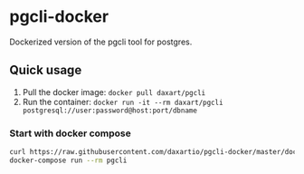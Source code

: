 # pgcli-docker

Dockerized version of the pgcli tool for postgres.

## Quick usage

1. Pull the docker image: `docker pull daxart/pgcli`
2. Run the container: `docker run -it --rm daxart/pgcli postgresql://user:password@host:port/dbname`

### Start with docker compose

```bash
curl https://raw.githubusercontent.com/daxartio/pgcli-docker/master/docker-compose.yml -o docker-compose.yml
docker-compose run --rm pgcli
```
